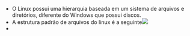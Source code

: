 - O Linux possui uma hierarquia baseada em um sistema de arquivos e diretórios, diferente do Windows que possui discos.
- A estrutura padrão de arquivos do linux é a seguinte![](Captura%20de%20Tela%202025-05-11%20às%2013.39.58.png)
- 